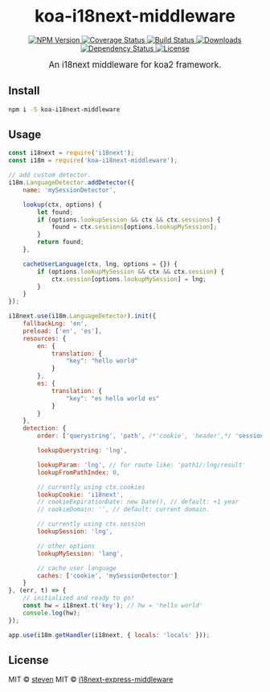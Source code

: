 <big><h1 align="center">koa-i18next-middleware</h1></big>

<p align="center">
  <a href="https://npmjs.org/package/koa-i18next-middleware">
    <img src="https://img.shields.io/npm/v/koa-i18next-middleware.svg?style=flat-square"
         alt="NPM Version">
  </a>

  <a href="https://coveralls.io/r/lxzxl/koa-i18next-middleware">
    <img src="https://img.shields.io/coveralls/lxzxl/koa-i18next-middleware.svg?style=flat-square"
         alt="Coverage Status">
  </a>

  <a href="https://travis-ci.org/lxzxl/koa-i18next-middleware">
    <img src="https://img.shields.io/travis/lxzxl/koa-i18next-middleware.svg?style=flat-square"
         alt="Build Status">
  </a>

  <a href="https://npmjs.org/package/koa-i18next-middleware">
    <img src="http://img.shields.io/npm/dm/koa-i18next-middleware.svg?style=flat-square"
         alt="Downloads">
  </a>

  <a href="https://david-dm.org/lxzxl/koa-i18next-middleware.svg">
    <img src="https://david-dm.org/lxzxl/koa-i18next-middleware.svg?style=flat-square"
         alt="Dependency Status">
  </a>

  <a href="https://github.com/lxzxl/koa-i18next-middleware/blob/master/LICENSE">
    <img src="https://img.shields.io/npm/l/koa-i18next-middleware.svg?style=flat-square"
         alt="License">
  </a>
</p>

<p align="center"><big>
An i18next middleware for koa2 framework.
</big></p>


## Install

```sh
npm i -S koa-i18next-middleware
```

## Usage

```js
const i18next = require('i18next');
const i18m = require('koa-i18next-middleware');

// add custom detector.
i18m.LanguageDetector.addDetector({
    name: 'mySessionDetector',

    lookup(ctx, options) {
        let found;
        if (options.lookupSession && ctx && ctx.sessions) {
            found = ctx.sessions[options.lookupMySession];
        }
        return found;
    },

    cacheUserLanguage(ctx, lng, options = {}) {
        if (options.lookupMySession && ctx && ctx.session) {
            ctx.session[options.lookupMySession] = lng;
        }
    }
});

i18next.use(i18m.LanguageDetector).init({
    fallbackLng: 'en',
    preload: ['en', 'es'],
    resources: {
        en: {
            translation: {
                "key": "hello world"
            }
        },
        es: {
            translation: {
                "key": "es hello world es"
            }
        }
    },
    detection: {
        order: ['querystring', 'path', /*'cookie', 'header',*/ 'session', 'mySessionDetector'],

        lookupQuerystring: 'lng',

        lookupParam: 'lng', // for route like: 'path1/:lng/result'
        lookupFromPathIndex: 0,

        // currently using ctx.cookies
        lookupCookie: 'i18next',
        // cookieExpirationDate: new Date(), // default: +1 year
        // cookieDomain: '', // default: current domain.

        // currently using ctx.session
        lookupSession: 'lng',

        // other options
        lookupMySession: 'lang',

        // cache user language
        caches: ['cookie', 'mySessionDetector']
    }
}, (err, t) => {
    // initialized and ready to go!
    const hw = i18next.t('key'); // hw = 'hello world'
    console.log(hw);
});

app.use(i18m.getHandler(i18next, { locals: 'locals' }));

```

## License
MIT © [steven](http://github.com/lxzxl)
MIT © [i18next-express-middleware](https://github.com/i18next/i18next-express-middleware/blob/master/LICENSE)

[npm-url]: https://npmjs.org/package/koa-i18next-middleware
[npm-image]: https://img.shields.io/npm/v/koa-i18next-middleware.svg?style=flat-square

[travis-url]: https://travis-ci.org/lxzxl/koa-i18next-middleware
[travis-image]: https://img.shields.io/travis/lxzxl/koa-i18next-middleware.svg?style=flat-square

[coveralls-url]: https://coveralls.io/r/lxzxl/koa-i18next-middleware
[coveralls-image]: https://img.shields.io/coveralls/lxzxl/koa-i18next-middleware.svg?style=flat-square

[depstat-url]: https://david-dm.org/lxzxl/koa-i18next-middleware
[depstat-image]: https://david-dm.org/lxzxl/koa-i18next-middleware.svg?style=flat-square

[download-badge]: http://img.shields.io/npm/dm/koa-i18next-middleware.svg?style=flat-square
